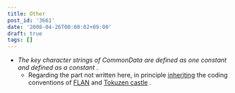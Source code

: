 ```yaml
---
title: Other
post_id: '3661'
date: '2008-04-26T00:00:02+09:00'
draft: true
tags: []
---
```


*   _The key character strings of CommonData are defined as one constant and defined as a constant_ .
    *   Regarding the part not written here, in principle [inheriting](https://danmaq.com/!/thA/) the coding conventions of [FLAN](https://danmaq.com/tag/flan) and [Tokuzen castle](https://danmaq.com/!/thA/) .
